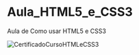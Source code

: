 # Aula_HTML5_e_CSS3
Aula de Como usar HTML5 e CSS3

![CertificadoCursoHTMLeCSS3](https://hermes.digitalinnovation.one/certificates/cover/131C7B08.jpg)

